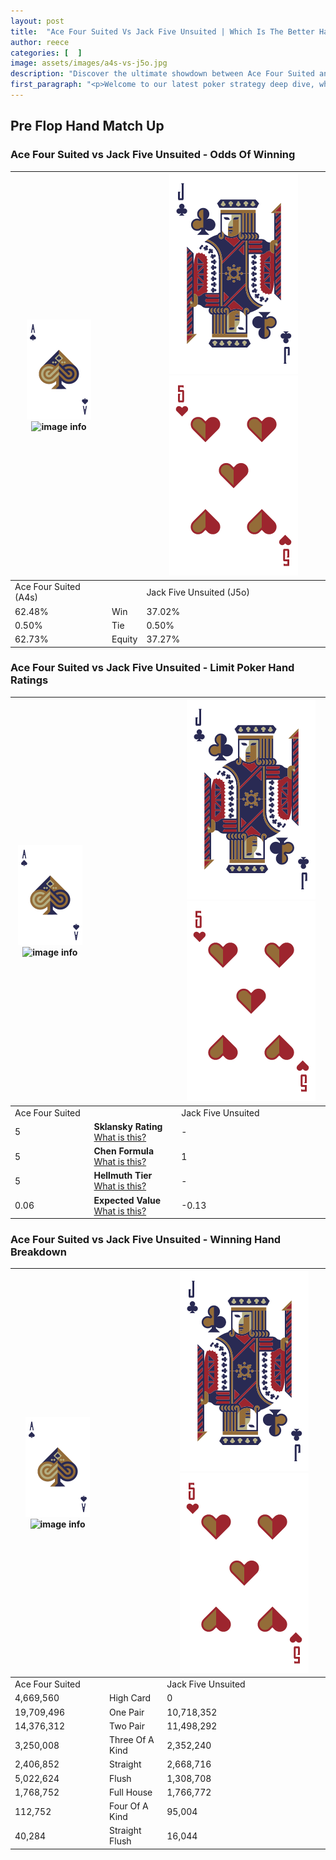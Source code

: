 ```yaml
---
layout: post
title:  "Ace Four Suited Vs Jack Five Unsuited | Which Is The Better Hand In Poker? A Complete Guide"
author: reece
categories: [  ]
image: assets/images/a4s-vs-j5o.jpg
description: "Discover the ultimate showdown between Ace Four Suited and Jack Five Unsuited in poker! Uncover the odds, strategies, and scenarios where one hand triumphs over the other. Get ready to up your poker game with this thrilling analysis."
first_paragraph: "<p>Welcome to our latest poker strategy deep dive, where we're pitting two distinct hands against each other in a high-stakes showdown: Ace Four Suited vs Jack Five Unsuited.</p><p>In the dynamic world of poker, every decision counts, and knowing which hand holds the upper hand is key to your success at the table.</p><p>In this article, we'll dissect these two hands, explore the scenarios where one dominates the other, and equip you with the knowledge to make strategic choices that can tip the odds in your favor.</p><p>Get ready to unravel the intriguing dynamics of these poker hands and elevate your game to new heights.</p>"
---
```




[comment]: # (sp0)

## Pre Flop Hand Match Up

<div class="table hand-ratings" markdown="1"> 



### Ace Four Suited vs Jack Five Unsuited - Odds Of Winning


    
| ![image info](assets/images/hand1/A.png) ![image info](assets/images/hand1/4s.png) |  | ![image info](assets/images/hand2/J.png) ![image info](assets/images/hand2/5o.png) |
| -------- | -------- | -------- |
| Ace Four Suited (A4s) |  | Jack Five Unsuited (J5o) |
| 62.48% | Win | 37.02% |
| 0.50% | Tie | 0.50% |
| 62.73% | Equity | 37.27% |




[comment]: # (sp1)



### Ace Four Suited vs Jack Five Unsuited - Limit Poker Hand Ratings


    
| ![image info](assets/images/hand1/A.png) ![image info](assets/images/hand1/4s.png) |  | ![image info](assets/images/hand2/J.png) ![image info](assets/images/hand2/5o.png) |
| -------- | -------- | -------- |
| Ace Four Suited |  | Jack Five Unsuited |
| 5 | **Sklansky Rating** [What is this?](/sklansky-rating-explained) | - |
| 5 | **Chen Formula** [What is this?](/chen-formula-explained) | 1 |
| 5 | **Hellmuth Tier** [What is this?](/Hellmuth-tier-explained) | - |
| 0.06 | **Expected Value** [What is this?](/expected-value-explained) | -0.13 |




[comment]: # (sp2)



### Ace Four Suited vs Jack Five Unsuited - Winning Hand Breakdown


    
| ![image info](assets/images/hand1/A.png) ![image info](assets/images/hand1/4s.png) |  | ![image info](assets/images/hand2/J.png) ![image info](assets/images/hand2/5o.png) |
| -------- | -------- | -------- |
| Ace Four Suited |  | Jack Five Unsuited |
| 4,669,560 | High Card | 0 |
| 19,709,496 | One Pair | 10,718,352 |
| 14,376,312 | Two Pair | 11,498,292 |
| 3,250,008 | Three Of A Kind | 2,352,240 |
| 2,406,852 | Straight | 2,668,716 |
| 5,022,624 | Flush | 1,308,708 |
| 1,768,752 | Full House | 1,766,772 |
| 112,752 | Four Of A Kind | 95,004 |
| 40,284 | Straight Flush | 16,044 |




[comment]: # (sp3)



</div>

[comment]: # (sp4)



[comment]: # (sp5)


